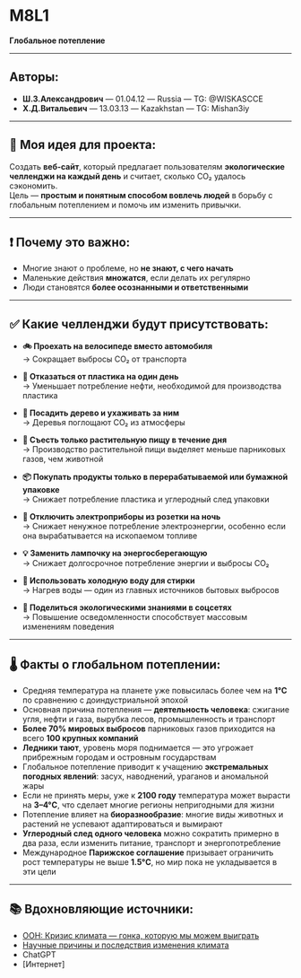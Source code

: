# M8L1  
**Глобальное потепление**

---

## Авторы:
- **Ш.З.Александрович** — 01.04.12 — Russia — TG: @WISKASCCE
- **Х.Д.Витальевич** — 13.03.13 — Kazakhstan — TG: Mishan3iy

---

## 🌱 Моя идея для проекта:

Создать **веб-сайт**, который предлагает пользователям **экологические челленджи на каждый день** и считает, сколько CO₂ удалось сэкономить.  
Цель — **простым и понятным способом вовлечь людей** в борьбу с глобальным потеплением и помочь им изменить привычки.

---

## ❗ Почему это важно:

- Многие знают о проблеме, но **не знают, с чего начать**
- Маленькие действия **множатся**, если делать их регулярно
- Люди становятся **более осознанными и ответственными**

---

## ✅ Какие челленджи будут присутствовать:

- **🚲 Проехать на велосипеде вместо автомобиля**  
  → Сокращает выбросы CO₂ от транспорта

- **🚫 Отказаться от пластика на один день**  
  → Уменьшает потребление нефти, необходимой для производства пластика

- **🌳 Посадить дерево и ухаживать за ним**  
  → Деревья поглощают CO₂ из атмосферы

- **🥦 Съесть только растительную пищу в течение дня**  
  → Производство растительной пищи выделяет меньше парниковых газов, чем животной

- **📦 Покупать продукты только в перерабатываемой или бумажной упаковке**  
  → Снижает потребление пластика и углеродный след упаковки

- **🔌 Отключить электроприборы из розетки на ночь**  
  → Снижает ненужное потребление электроэнергии, особенно если она вырабатывается на ископаемом топливе

- **💡 Заменить лампочку на энергосберегающую**  
  → Снижает долгосрочное потребление энергии и выбросы CO₂

- **🧼 Использовать холодную воду для стирки**  
  → Нагрев воды — один из главных источников бытовых выбросов

- **📣 Поделиться экологическими знаниями в соцсетях**  
  → Повышение осведомленности способствует массовым изменениям поведения

---

## 🌡️ Факты о глобальном потеплении:

- Средняя температура на планете уже повысилась более чем на **1°C** по сравнению с доиндустриальной эпохой  
- Основная причина потепления — **деятельность человека**: сжигание угля, нефти и газа, вырубка лесов, промышленность и транспорт  
- **Более 70% мировых выбросов** парниковых газов приходится на всего **100 крупных компаний**  
- **Ледники тают**, уровень моря поднимается — это угрожает прибрежным городам и островным государствам  
- Глобальное потепление приводит к учащению **экстремальных погодных явлений**: засух, наводнений, ураганов и аномальной жары  
- Если не принять меры, уже к **2100 году** температура может вырасти на **3–4°C**, что сделает многие регионы непригодными для жизни  
- Потепление влияет на **биоразнообразие**: многие виды животных и растений не успевают адаптироваться и вымирают  
- **Углеродный след одного человека** можно сократить примерно в два раза, если изменить питание, транспорт и энергопотребление  
- Международное **Парижское соглашение** призывает ограничить рост температуры не выше **1.5°C**, но мир пока не укладывается в эти цели

---

## 📚 Вдохновляющие источники:

- [ООН: Кризис климата — гонка, которую мы можем выиграть](https://www.un.org/ru/un75/climate-crisis-race-we-can-win)  
- [Научные причины и последствия изменения климата](https://www.un.org/ru/climatechange/science/causes-effects-climate-change)  
- ChatGPT  
- [Интернет]
